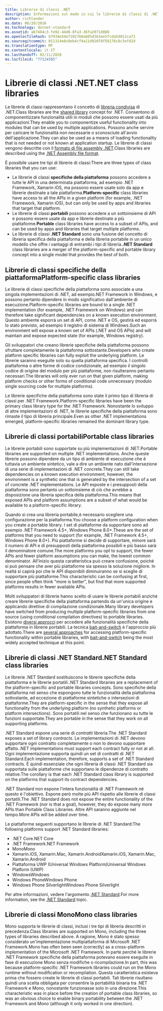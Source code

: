 ```yaml
---
title: Librerie di classi .NET
description: Informazioni sul modo in cui le librerie di classi di .NET consentono di raggruppare funzionalità utili in moduli che possono essere usati da più applicazioni.
author: richlander
ms.date: 06/20/2016
ms.technology: dotnet-standard
ms.assetid: a67484c3-fe92-44d8-8fa3-36fa2071d880
ms.openlocfilehash: b7934e5def202760ab05d363ee5fcda5d012ca72
ms.sourcegitcommit: 011314e0c8eb4cf4a11d92078f58176c8c3efd2d
ms.translationtype: MT
ms.contentlocale: it-IT
ms.lasthandoff: 02/11/2020
ms.locfileid: "77124585"
---
```

# <a name="net-class-libraries"></a><span data-ttu-id="1e03d-103">Librerie di classi .NET</span><span class="sxs-lookup"><span data-stu-id="1e03d-103">.NET class libraries</span></span>

<span data-ttu-id="1e03d-104">Le librerie di classi rappresentano il concetto di [libreria condivisa](https://en.wikipedia.org/wiki/Library_%28computing%29#Shared_libraries) di .NET.</span><span class="sxs-lookup"><span data-stu-id="1e03d-104">Class libraries are the [shared library](https://en.wikipedia.org/wiki/Library_%28computing%29#Shared_libraries) concept for .NET.</span></span> <span data-ttu-id="1e03d-105">Consentono di componentizzare funzionalità utili in moduli che possono essere usati da più applicazioni.</span><span class="sxs-lookup"><span data-stu-id="1e03d-105">They enable you to componentize useful functionality into modules that can be used by multiple applications.</span></span> <span data-ttu-id="1e03d-106">Possono anche servire per caricare le funzionalità non necessarie o sconosciute all'avvio dell'applicazione.</span><span class="sxs-lookup"><span data-stu-id="1e03d-106">They can also be used as a means of loading functionality that is not needed or not known at application startup.</span></span> <span data-ttu-id="1e03d-107">Le librerie di classi vengono descritte con il [formato di file assembly .NET](assembly/file-format.md).</span><span class="sxs-lookup"><span data-stu-id="1e03d-107">Class libraries are described using the [.NET Assembly file format](assembly/file-format.md).</span></span>

<span data-ttu-id="1e03d-108">È possibile usare tre tipi di librerie di classi:</span><span class="sxs-lookup"><span data-stu-id="1e03d-108">There are three types of class libraries that you can use:</span></span>

* <span data-ttu-id="1e03d-109">Le librerie di classi **specifiche della piattaforma**  possono accedere a tutte le API in una determinata piattaforma, ad esempio .NET Framework, Xamarin iOS, ma possono essere usate solo da app e librerie destinate a tale piattaforma.</span><span class="sxs-lookup"><span data-stu-id="1e03d-109">**Platform-specific** class libraries have access to all the APIs in a given platform (for example, .NET Framework, Xamarin iOS), but can only be used by apps and libraries that target that platform.</span></span>
* <span data-ttu-id="1e03d-110">Le librerie di classi **portabili** possono accedere a un sottoinsieme di API e possono essere usate da app e librerie destinate a più piattaforme.</span><span class="sxs-lookup"><span data-stu-id="1e03d-110">**Portable** class libraries have access to a subset of APIs, and can be used by apps and libraries that target multiple platforms.</span></span>
* <span data-ttu-id="1e03d-111">Le librerie di classi **.NET Standard** sono una fusione del concetto di libreria specifica della piattaforma e della libreria portabile in un unico modello che offre i vantaggi di entrambi i tipi di libreria.</span><span class="sxs-lookup"><span data-stu-id="1e03d-111">**.NET Standard** class libraries are a merger of the platform-specific and portable library concept into a single model that provides the best of both.</span></span>

## <a name="platform-specific-class-libraries"></a><span data-ttu-id="1e03d-112">Librerie di classi specifiche della piattaforma</span><span class="sxs-lookup"><span data-stu-id="1e03d-112">Platform-specific class libraries</span></span>

<span data-ttu-id="1e03d-113">Le librerie di classi specifiche della piattaforma sono associate a una singola implementazioni di .NET, ad esempio.NET Framework in Windows, e possono pertanto dipendere in modo significativo dall'ambiente di esecuzione.</span><span class="sxs-lookup"><span data-stu-id="1e03d-113">Platform-specific libraries are bound to a single .NET implementation (for example, .NET Framework on Windows) and can therefore take significant dependencies on a known execution environment.</span></span> <span data-ttu-id="1e03d-114">Questo ambiente esporrà un set di API, come .NET e OS, gestirà ed esporrà lo stato previsto, ad esempio il registro di sistema di Windows.</span><span class="sxs-lookup"><span data-stu-id="1e03d-114">Such an environment will expose a known set of APIs (.NET and OS APIs) and will maintain and expose expected state (for example, Windows registry).</span></span>

<span data-ttu-id="1e03d-115">Gli sviluppatori che creano librerie specifiche della piattaforma possono sfruttare completamente la piattaforma sottostante.</span><span class="sxs-lookup"><span data-stu-id="1e03d-115">Developers who create platform specific libraries can fully exploit the underlying platform.</span></span> <span data-ttu-id="1e03d-116">Le librerie saranno eseguite solo su quella piattaforma specifica. I controlli piattaforma o altre forme di codice condizionale, ad esempio il singolo codice di origine del modulo per più piattaforme, non risulteranno pertanto necessari.</span><span class="sxs-lookup"><span data-stu-id="1e03d-116">The libraries will only ever run on that given platform, making platform checks or other forms of conditional code unnecessary (modulo single sourcing code for multiple platforms).</span></span>

<span data-ttu-id="1e03d-117">Le librerie specifiche della piattaforma sono state il primo tipo di libreria di classi per .NET Framework.</span><span class="sxs-lookup"><span data-stu-id="1e03d-117">Platform-specific libraries have been the primary class library type for the .NET Framework.</span></span> <span data-ttu-id="1e03d-118">Nonostante lo sviluppo di altre implementazioni di .NET, le librerie specifiche della piattaforma sono rimaste il tipo di libreria principale.</span><span class="sxs-lookup"><span data-stu-id="1e03d-118">Even as other .NET implementations emerged, platform-specific libraries remained the dominant library type.</span></span>

## <a name="portable-class-libraries"></a><span data-ttu-id="1e03d-119">Librerie di classi portabili</span><span class="sxs-lookup"><span data-stu-id="1e03d-119">Portable class libraries</span></span>

<span data-ttu-id="1e03d-120">Le librerie portabili sono supportate su più implementazioni di .NET.</span><span class="sxs-lookup"><span data-stu-id="1e03d-120">Portable libraries are supported on multiple .NET implementations.</span></span> <span data-ttu-id="1e03d-121">Anche queste librerie possono dipendere da un tipo di ambiente di esecuzione che è tuttavia un ambiente sintetico, vale a dire un ambiente nato dall'intersezione di una serie di implementazioni di .NET concrete.</span><span class="sxs-lookup"><span data-stu-id="1e03d-121">They can still take dependencies on a known execution environment, however, the environment is a synthetic one that is generated by the intersection of a set of concrete .NET implementations.</span></span> <span data-ttu-id="1e03d-122">Le API esposte e i presupposti della piattaforma sono pertanto un sottoinsieme di ciò che avrebbe a disposizione una libreria specifica della piattaforma.</span><span class="sxs-lookup"><span data-stu-id="1e03d-122">This means that exposed APIs and platform assumptions are a subset of what would be available to a platform-specific library.</span></span>

<span data-ttu-id="1e03d-123">Quando si crea una libreria portabile,è necessario scegliere una configurazione per la piattaforma.</span><span class="sxs-lookup"><span data-stu-id="1e03d-123">You choose a platform configuration when you create a portable library.</span></span> <span data-ttu-id="1e03d-124">I set di piattaforme da supportare sono ad esempio .NET Framework 4.5+, Windows Phone 8.0+.</span><span class="sxs-lookup"><span data-stu-id="1e03d-124">These are the set of platforms that you need to support (for example, .NET Framework 4.5+, Windows Phone 8.0+).</span></span> <span data-ttu-id="1e03d-125">Più piattaforme si decide di supportare, minore sarà il numero di API e di presupposti della piattaforma possibili e più basso sarà il denominatore comune.</span><span class="sxs-lookup"><span data-stu-id="1e03d-125">The more platforms you opt to support, the fewer APIs and fewer platform assumptions you can make, the lowest common denominator.</span></span> <span data-ttu-id="1e03d-126">All'inizio questa caratteristica può creare confusione, poiché si può pensare che aver più piattaforme sia spesso la soluzione migliore. In realtà si capirà poi che le API disponibili diminuiranno se si sceglie di supportare più piattaforme.</span><span class="sxs-lookup"><span data-stu-id="1e03d-126">This characteristic can be confusing at first, since people often think "more is better", but find that more supported platforms results in fewer available APIs.</span></span>

<span data-ttu-id="1e03d-127">Molti sviluppatori di librerie hanno scelto di usare le librerie portabili anziché creare librerie specifiche della piattaforma partendo da un'unica origine e applicando direttive di compilazione condizionale.</span><span class="sxs-lookup"><span data-stu-id="1e03d-127">Many library developers have switched from producing multiple platform-specific libraries from one source (using conditional compilation directives) to portable libraries.</span></span> <span data-ttu-id="1e03d-128">Esistono [diversi approcci](https://blog.stephencleary.com/2012/11/portable-class-library-enlightenment.html) per accedere alle funzionalità specifiche della piattaforma in librerie portabili. La tecnica [bait-and-switch](https://log.paulbetts.org/the-bait-and-switch-pcl-trick/) è l'approccio più adottato.</span><span class="sxs-lookup"><span data-stu-id="1e03d-128">There are [several approaches](https://blog.stephencleary.com/2012/11/portable-class-library-enlightenment.html) for accessing platform-specific functionality within portable libraries, with [bait-and-switch](https://log.paulbetts.org/the-bait-and-switch-pcl-trick/) being the most widely accepted technique at this point.</span></span>

## <a name="net-standard-class-libraries"></a><span data-ttu-id="1e03d-129">Librerie di classi .NET Standard</span><span class="sxs-lookup"><span data-stu-id="1e03d-129">.NET Standard class libraries</span></span>

<span data-ttu-id="1e03d-130">Le librerie .NET Standard sostituiscono le librerie specifiche della piattaforma e le librerie portatili.</span><span class="sxs-lookup"><span data-stu-id="1e03d-130">.NET Standard libraries are a replacement of the platform-specific and portable libraries concepts.</span></span> <span data-ttu-id="1e03d-131">Sono specifiche della piattaforma nel senso che espongono tutte le funzionalità della piattaforma sottostante, ad eccezione di piattaforme sintetiche o intersezioni di piattaforme.</span><span class="sxs-lookup"><span data-stu-id="1e03d-131">They are platform-specific in the sense that they expose all functionality from the underlying platform (no synthetic platforms or platform intersections).</span></span> <span data-ttu-id="1e03d-132">Sono portatili nel senso che funzionano su tutte le funzioni supportate.</span><span class="sxs-lookup"><span data-stu-id="1e03d-132">They are portable in the sense that they work on all supporting platforms.</span></span>

<span data-ttu-id="1e03d-133">.NET Standard espone una serie di _contratti_ libreria.</span><span class="sxs-lookup"><span data-stu-id="1e03d-133">The .NET Standard exposes a set of library _contracts_.</span></span> <span data-ttu-id="1e03d-134">Le implementazioni di .NET devono supportare ogni contratto completamente o non lo devono supportare affatto.</span><span class="sxs-lookup"><span data-stu-id="1e03d-134">.NET implementations must support each contract fully or not at all.</span></span> <span data-ttu-id="1e03d-135">Ogni implementazione supporta quindi un set di contratti di .NET Standard.</span><span class="sxs-lookup"><span data-stu-id="1e03d-135">Each implementation, therefore, supports a set of .NET Standard contracts.</span></span> <span data-ttu-id="1e03d-136">È quindi essenziale che ogni libreria di classi .NET Standard sia supportata sulle piattaforme che supportano le dipendenze di contratto relative.</span><span class="sxs-lookup"><span data-stu-id="1e03d-136">The corollary is that each .NET Standard class library is supported on the platforms that support its contract dependencies.</span></span>

<span data-ttu-id="1e03d-137">.NET Standard non espone l'intera funzionalità di .NET Framework né questo è l'obiettivo. Espone però molte più API rispetto alle librerie di classi portatili.</span><span class="sxs-lookup"><span data-stu-id="1e03d-137">The .NET Standard does not expose the entire functionality of the .NET Framework (nor is that a goal), however, they do expose many more APIs than Portable Class Libraries.</span></span> <span data-ttu-id="1e03d-138">Altre API saranno aggiunte nel tempo.</span><span class="sxs-lookup"><span data-stu-id="1e03d-138">More APIs will be added over time.</span></span>

<span data-ttu-id="1e03d-139">Le piattaforme seguenti supportano le librerie di .NET Standard:</span><span class="sxs-lookup"><span data-stu-id="1e03d-139">The following platforms support .NET Standard libraries:</span></span>

* <span data-ttu-id="1e03d-140">.NET Core</span><span class="sxs-lookup"><span data-stu-id="1e03d-140">.NET Core</span></span>
* <span data-ttu-id="1e03d-141">.NET Framework</span><span class="sxs-lookup"><span data-stu-id="1e03d-141">.NET Framework</span></span>
* <span data-ttu-id="1e03d-142">Mono</span><span class="sxs-lookup"><span data-stu-id="1e03d-142">Mono</span></span>
* <span data-ttu-id="1e03d-143">Xamarin.iOS, Xamarin.Mac, Xamarin.Android</span><span class="sxs-lookup"><span data-stu-id="1e03d-143">Xamarin.iOS, Xamarin.Mac, Xamarin.Android</span></span>
* <span data-ttu-id="1e03d-144">Piattaforma UWP (Universal Windows Platform)</span><span class="sxs-lookup"><span data-stu-id="1e03d-144">Universal Windows Platform (UWP)</span></span>
* <span data-ttu-id="1e03d-145">Windows</span><span class="sxs-lookup"><span data-stu-id="1e03d-145">Windows</span></span>
* <span data-ttu-id="1e03d-146">Windows Phone</span><span class="sxs-lookup"><span data-stu-id="1e03d-146">Windows Phone</span></span>
* <span data-ttu-id="1e03d-147">Windows Phone Silverlight</span><span class="sxs-lookup"><span data-stu-id="1e03d-147">Windows Phone Silverlight</span></span>

<span data-ttu-id="1e03d-148">Per altre informazioni, vedere l'argomento [.NET Standard](net-standard.md).</span><span class="sxs-lookup"><span data-stu-id="1e03d-148">For more information, see the [.NET Standard](net-standard.md) topic.</span></span>

## <a name="mono-class-libraries"></a><span data-ttu-id="1e03d-149">Librerie di classi Mono</span><span class="sxs-lookup"><span data-stu-id="1e03d-149">Mono class libraries</span></span>

<span data-ttu-id="1e03d-150">Mono supporta le librerie di classi, inclusi i tre tipi di libreria descritti in precedenza.</span><span class="sxs-lookup"><span data-stu-id="1e03d-150">Class libraries are supported on Mono, including the three types of libraries described above.</span></span> <span data-ttu-id="1e03d-151">A ragione, Mono è stato spesso considerato un'implementazione multipiattaforma di Microsoft .NET Framework.</span><span class="sxs-lookup"><span data-stu-id="1e03d-151">Mono has often been seen (correctly) as a cross-platform implementation of the Microsoft .NET Framework.</span></span> <span data-ttu-id="1e03d-152">In parte perché le librerie .NET Framework specifiche della piattaforma potevano essere eseguite in fase di esecuzione Mono senza modifiche o ricompilazione.</span><span class="sxs-lookup"><span data-stu-id="1e03d-152">In part, this was because platform-specific .NET Framework libraries could run on the Mono runtime without modification or recompilation.</span></span> <span data-ttu-id="1e03d-153">Questa caratteristica esisteva prima che fossero create le librerie di classi portabili. Tali librerie risultano quindi una scelta obbligata per consentire la portabilità binaria tra .NET Framework e Mono, nonostante funzionasse solo in una direzione.</span><span class="sxs-lookup"><span data-stu-id="1e03d-153">This characteristic was in place before the creation of portable class libraries, so was an obvious choice to enable binary portability between the .NET Framework and Mono (although it only worked in one direction).</span></span>
